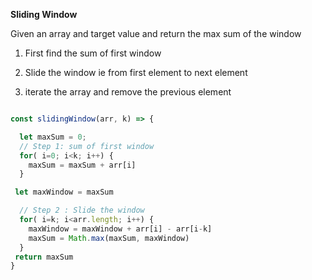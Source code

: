 
**Sliding Window**

Given an array and target value and return the max sum of the window

1. First find the sum of first window

2. Slide the window ie from first element to next element

3. iterate the array and remove the previous element

```javascript

const slidingWindow(arr, k) => {

  let maxSum = 0;
  // Step 1: sum of first window
  for( i=0; i<k; i++) {
    maxSum = maxSum + arr[i]
  }

 let maxWindow = maxSum

  // Step 2 : Slide the window
  for( i=k; i<arr.length; i++) {
    maxWindow = maxWindow + arr[i] - arr[i-k]
    maxSum = Math.max(maxSum, maxWindow)
  }
 return maxSum
}
```
